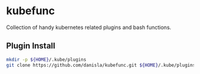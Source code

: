 # kubefunc
Collection of handy kubernetes related plugins and bash functions.

## Plugin Install

```sh
mkdir -p ${HOME}/.kube/plugins
git clone https://github.com/danisla/kubefunc.git ${HOME}/.kube/plugins/kubefunc
```